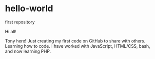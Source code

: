 # hello-world
first repository

Hi all!

Tony here! Just creating my first code on GitHub to share with others. Learning how to code. I have worked with JavaScript, HTML/CSS, bash, and now learning PHP.
